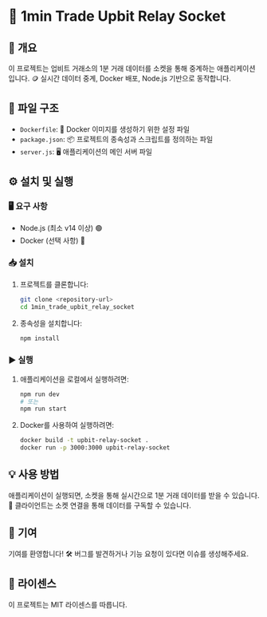 
# 🚀 1min Trade Upbit Relay Socket

## 📝 개요
이 프로젝트는 업비트 거래소의 1분 거래 데이터를 소켓을 통해 중계하는 애플리케이션입니다. 🪙 실시간 데이터 중계, Docker 배포, Node.js 기반으로 동작합니다.

## 📁 파일 구조
- `Dockerfile`: 🐳 Docker 이미지를 생성하기 위한 설정 파일
- `package.json`: 📦 프로젝트의 종속성과 스크립트를 정의하는 파일
- `server.js`: 🖥️ 애플리케이션의 메인 서버 파일

## ⚙️ 설치 및 실행

### 🖥️ 요구 사항
- Node.js (최소 v14 이상) 🟢
- Docker (선택 사항) 🐳

### 📥 설치
1. 프로젝트를 클론합니다:
   ```bash
   git clone <repository-url>
   cd 1min_trade_upbit_relay_socket
   ```
2. 종속성을 설치합니다:
   ```bash
   npm install
   ```

### ▶️ 실행
1. 애플리케이션을 로컬에서 실행하려면:
   ```bash
   npm run dev
   # 또는
   npm run start
   ```
2. Docker를 사용하여 실행하려면:
   ```bash
   docker build -t upbit-relay-socket .
   docker run -p 3000:3000 upbit-relay-socket
   ```

## 💡 사용 방법
애플리케이션이 실행되면, 소켓을 통해 실시간으로 1분 거래 데이터를 받을 수 있습니다. 🔌 클라이언트는 소켓 연결을 통해 데이터를 구독할 수 있습니다.

## 🤝 기여
기여를 환영합니다! 🛠️ 버그를 발견하거나 기능 요청이 있다면 이슈를 생성해주세요.

## 📄 라이센스
이 프로젝트는 MIT 라이센스를 따릅니다.
